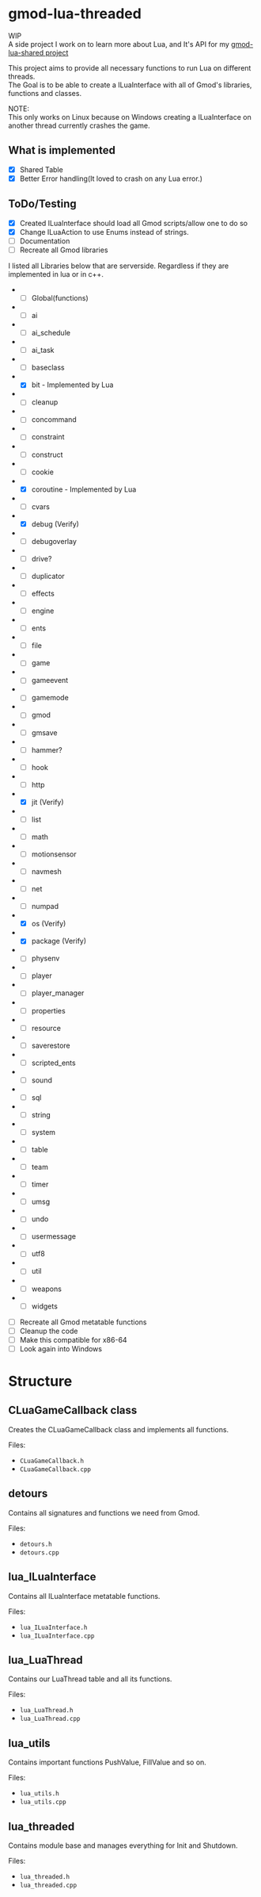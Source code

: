 # gmod-lua-threaded

WIP  
A side project I work on to learn more about Lua, and It's API for my [gmod-lua-shared project](https://github.com/RaphaelIT7/gmod-lua-shared)  

This project aims to provide all necessary functions to run Lua on different threads.  
The Goal is to be able to create a ILuaInterface with all of Gmod's libraries, functions and classes.  

NOTE:  
This only works on Linux because on Windows creating a ILuaInterface on another thread currently crashes the game.  

## What is implemented
- [x] Shared Table  
- [x] Better Error handling(It loved to crash on any Lua error.)  

## ToDo/Testing
- [x] Created ILuaInterface should load all Gmod scripts/allow one to do so  
- [x] Change ILuaAction to use Enums instead of strings.  
- [ ] Documentation  
- [ ] Recreate all Gmod libraries  

I listed all Libraries below that are serverside. Regardless if they are implemented in lua or in c++.  
- - [ ] Global(functions)  
- - [ ] ai  
- - [ ] ai_schedule  
- - [ ] ai_task  
- - [ ] baseclass  
- - [x] bit - Implemented by Lua  
- - [ ] cleanup  
- - [ ] concommand  
- - [ ] constraint  
- - [ ] construct  
- - [ ] cookie  
- - [x] coroutine - Implemented by Lua  
- - [ ] cvars  
- - [x] debug (Verify)  
- - [ ] debugoverlay  
- - [ ] drive?  
- - [ ] duplicator  
- - [ ] effects  
- - [ ] engine  
- - [ ] ents  
- - [ ] file  
- - [ ] game  
- - [ ] gameevent  
- - [ ] gamemode  
- - [ ] gmod  
- - [ ] gmsave  
- - [ ] hammer?  
- - [ ] hook  
- - [ ] http  
- - [x] jit (Verify)  
- - [ ] list  
- - [ ] math  
- - [ ] motionsensor  
- - [ ] navmesh  
- - [ ] net  
- - [ ] numpad  
- - [x] os (Verify)  
- - [x] package (Verify)  
- - [ ] physenv  
- - [ ] player  
- - [ ] player_manager  
- - [ ] properties  
- - [ ] resource  
- - [ ] saverestore  
- - [ ] scripted_ents  
- - [ ] sound  
- - [ ] sql  
- - [ ] string  
- - [ ] system  
- - [ ] table  
- - [ ] team  
- - [ ] timer  
- - [ ] umsg  
- - [ ] undo  
- - [ ] usermessage  
- - [ ] utf8  
- - [ ] util  
- - [ ] weapons  
- - [ ] widgets
- [ ] Recreate all Gmod metatable functions  
- [ ] Cleanup the code  
- [ ] Make this compatible for x86-64  
- [ ] Look again into Windows  

# Structure

## CLuaGameCallback class
Creates the CLuaGameCallback class and implements all functions.  

Files:  
- `CLuaGameCallback.h`
- `CLuaGameCallback.cpp`


## detours
Contains all signatures and functions we need from Gmod.  

Files:  
- `detours.h`
- `detours.cpp`

## lua_ILuaInterface
Contains all ILuaInterface metatable functions.  

Files:  
- `lua_ILuaInterface.h`
- `lua_ILuaInterface.cpp`

## lua_LuaThread
Contains our LuaThread table and all its functions.  

Files:  
- `lua_LuaThread.h`
- `lua_LuaThread.cpp`

## lua_utils
Contains important functions PushValue, FillValue and so on.  

Files:  
- `lua_utils.h`
- `lua_utils.cpp`

## lua_threaded
Contains module base and manages everything for Init and Shutdown.  

Files:  
- `lua_threaded.h`
- `lua_threaded.cpp`